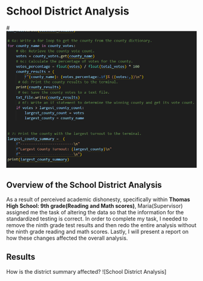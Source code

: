 # School District Analysis
#![Election Analysis](https://github.com/Aszeal/Election_Analysis-/blob/main/Summary%20Code.png)
 ## Overview of the School District Analysis
As a result of perceived academic dishonesty, specifically within **Thomas High School: 9th grade(Reading and Math scores)**, Maria(Supervisor) assigned me the task of altering the data so that the information for the standardized testing is correct. In order to complete my task, I needed to remove the ninth grade test results and then redo the entire analysis without the ninth grade reading and math scores. Lastly, I will present a report on how these changes affected the overall analysis.

##  Results
How is the district summary affected?
![School District Analysis]
